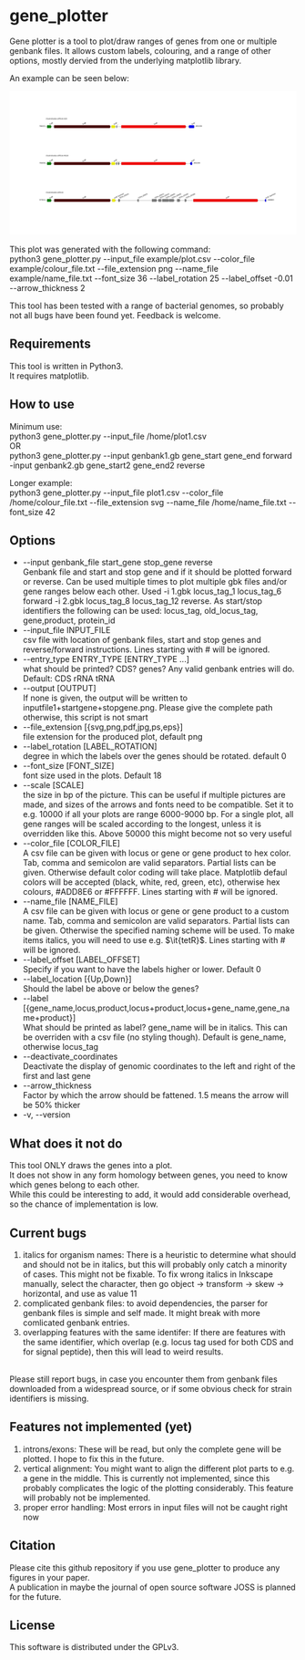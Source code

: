# gene_plotter
Gene plotter is a tool to plot/draw ranges of genes from one or multiple genbank files.
It allows custom labels, colouring, and a range of other options, mostly dervied from the underlying matplotlib library.

An example can be seen below:<br/>

![example output of gene_plotter](/example/Clostridium_difficile_paloc.png)

This plot was generated with the following command:<br/>
python3 gene_plotter.py --input_file example/plot.csv --color_file example/colour_file.txt --file_extension png --name_file example/name_file.txt --font_size 36 --label_rotation 25 --label_offset -0.01 --arrow_thickness 2<br/>

This tool has been tested with a range of bacterial genomes, so probably not all bugs have been found yet. Feedback is welcome.

## Requirements
This tool is written in Python3.<br/>
It requires matplotlib.<br/>

## How to use
Minimum use:<br/>
python3 gene_plotter.py --input_file /home/plot1.csv<br/>
OR <br/>
python3 gene_plotter.py --input genbank1.gb gene_start gene_end forward -input genbank2.gb gene_start2 gene_end2 reverse<br/>

Longer example:<br/>
python3 gene_plotter.py --input_file plot1.csv --color_file /home/colour_file.txt --file_extension svg --name_file /home/name_file.txt --font_size 42

## Options
* --input genbank_file start_gene stop_gene reverse<br/>
                        Genbank file and start and stop gene and if it should
                        be plotted forward or reverse. Can be used multiple
                        times to plot multiple gbk files and/or gene ranges
                        below each other. Used -i 1.gbk locus_tag_1
                        locus_tag_6 forward -i 2.gbk locus_tag_8 locus_tag_12
                        reverse.
                        As start/stop identifiers the following can be used:
                        locus_tag, old_locus_tag, gene,product, protein_id
*  --input_file INPUT_FILE<br/>
                        csv file with location of genbank files, start and
                        stop genes and reverse/forward instructions. Lines starting with # will be ignored.
*  --entry_type ENTRY_TYPE [ENTRY_TYPE ...]<br/>
                        what should be printed? CDS? genes? Any valid genbank
                        entries will do. Default: CDS rRNA tRNA
*  --output [OUTPUT]<br/>
                        If none is given, the output will be written to
                        inputfile1+startgene+stopgene.png. Please give the
                        complete path otherwise, this script is not smart
*  --file_extension [{svg,png,pdf,jpg,ps,eps}]<br/>
                        file extension for the produced plot, default png
*  --label_rotation [LABEL_ROTATION]<br/>
                        degree in which the labels over the genes should be
                        rotated. default 0
*  --font_size [FONT_SIZE]<br/>
                        font size used in the plots. Default 18
*  --scale [SCALE]<br/>
                        the size in bp of the picture. This can be useful if
                        multiple pictures are made, and sizes of the arrows
                        and fonts need to be compatible. Set it to e.g. 10000
                        if all your plots are range 6000-9000 bp. For a single
                        plot, all gene ranges will be scaled according to the
                        longest, unless it is overridden like this. Above 50000 
                        this might become not so very useful
*  --color_file [COLOR_FILE]<br/>
                        A csv file can be given with locus or gene or gene
                        product to hex color. Tab, comma and semicolon are
                        valid separators. Partial lists can be given.
                        Otherwise default color coding will take place.
                        Matplotlib defaul colors will be accepted (black, white, red, green, etc),
                        otherwise hex colours, #ADD8E6 or #FFFFFF.  Lines starting with # will be ignored.
*  --name_file [NAME_FILE]<br/>
                        A csv file can be given with locus or gene or gene
                        product to a custom name. Tab, comma and semicolon are
                        valid separators. Partial lists can be given.
                        Otherwise the specified naming scheme will be used. 
                        To make items italics, you will need to use
                        e.g. $\it{tetR}$. Lines starting with # will be ignored.
*  --label_offset [LABEL_OFFSET]<br/>
                        Specify if you want to have the labels higher or
                        lower. Default 0
*  --label_location [{Up,Down}]<br/>
                        Should the label be above or below the genes?
*  --label [{gene_name,locus,product,locus+product,locus+gene_name,gene_name+product}]<br/>
                        What should be printed as label? gene_name will be in
                        italics. This can be overriden with a csv file (no
                        styling though). Default is gene_name, otherwise locus_tag
*  --deactivate_coordinates<br/>
                        Deactivate the display of genomic coordinates to the
                        left and right of the first and last gene
*  --arrow_thickness<br/>
                        Factor by which the arrow should be fattened. 1.5 means the arrow will be 50% thicker                      
*  -v, --version<br/>                        

## What does it not do
This tool ONLY draws the genes into a plot.<br/>
It does not show in any form homology between genes, you need to know which genes belong to each other.<br/>
While this could be interesting to add, it would add considerable overhead, so the chance of implementation is low.<br/>

## Current bugs
1. italics for organism names: There is a heuristic to determine what should and should not be in italics, but this will probably only catch a minority of cases. This might not be fixable. To fix wrong italics in Inkscape manually, select the character, then go object -> transform -> skew -> horizontal, and use as value 11
1. complicated genbank files: to avoid dependencies, the parser for genbank files is simple and self made. It might break with more comlicated genbank entries.
1. overlapping features with the same identifer: If there are features with the same identifier, which overlap (e.g. locus tag used for both CDS and for signal peptide), then this will lead to weird results.
<br/>
Please still report bugs, in case you encounter them from genbank files downloaded from a widespread source, or if some obvious check for strain identifiers is missing. 

## Features not implemented (yet)
1. introns/exons: These will be read, but only the complete gene will be plotted. I hope to fix this in the future.
1. vertical alignment: You might want to align the different plot parts to e.g. a gene in the middle. This is currently not implemented, since this probably complicates the logic of the plotting considerably. This feature will probably not be implemented.
1. proper error handling: Most errors in input files will not be caught right now

## Citation
Please cite this github repository if you use gene_plotter to produce any figures in your paper.<br/>
A publication in maybe the journal of open source software JOSS is planned for the future.<br/>

## License
This software is distributed under the GPLv3.<br/>

